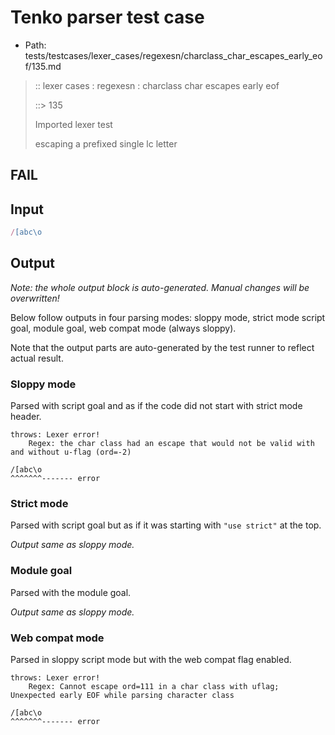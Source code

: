 # Tenko parser test case

- Path: tests/testcases/lexer_cases/regexesn/charclass_char_escapes_early_eof/135.md

> :: lexer cases : regexesn : charclass char escapes early eof
>
> ::> 135
>
> Imported lexer test
>
> escaping a prefixed single lc letter

## FAIL

## Input

`````js
/[abc\o
`````

## Output

_Note: the whole output block is auto-generated. Manual changes will be overwritten!_

Below follow outputs in four parsing modes: sloppy mode, strict mode script goal, module goal, web compat mode (always sloppy).

Note that the output parts are auto-generated by the test runner to reflect actual result.

### Sloppy mode

Parsed with script goal and as if the code did not start with strict mode header.

`````
throws: Lexer error!
    Regex: the char class had an escape that would not be valid with and without u-flag (ord=-2)

/[abc\o
^^^^^^^------- error
`````

### Strict mode

Parsed with script goal but as if it was starting with `"use strict"` at the top.

_Output same as sloppy mode._

### Module goal

Parsed with the module goal.

_Output same as sloppy mode._

### Web compat mode

Parsed in sloppy script mode but with the web compat flag enabled.

`````
throws: Lexer error!
    Regex: Cannot escape ord=111 in a char class with uflag; Unexpected early EOF while parsing character class

/[abc\o
^^^^^^^------- error
`````

